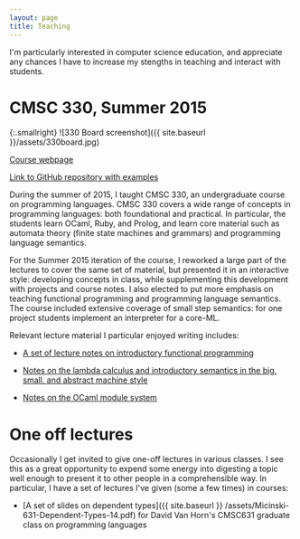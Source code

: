 ```yaml
---
layout: page
title: Teaching
---
```


I'm particularly interested in computer science education, and
appreciate any chances I have to increase my stengths in teaching and
interact with students.

# CMSC 330, Summer 2015

{:.smallright}
![330 Board screenshot]({{ site.baseurl }}/assets/330board.jpg)

[Course webpage](https://cs.umd.edu/class/summer2015/cmsc330/)

[Link to GitHub repository with examples](https://github.com/kmicinski/cmsc330examples)

During the summer of 2015, I taught CMSC 330, an undergraduate course
on programming languages.  CMSC 330 covers a wide range of concepts in
programming languages: both foundational and practical. In particular,
the students learn OCaml, Ruby, and Prolog, and learn core material
such as automata theory (finite state machines and grammars) and
programming language semantics.

For the Summer 2015 iteration of the course, I reworked a large part
of the lectures to cover the same set of material, but presented it in
an interactive style: developing concepts in class, while
supplementing this development with projects and course notes. I also
elected to put more emphasis on teaching functional programming and
programming language semantics. The course included extensive coverage
of small step semantics: for one project students implement an
interpreter for a core-ML.

Relevant lecture material I particular enjoyed writing includes:

- [A set of lecture notes on introductory functional programming](https://github.com/kmicinski/cmsc330examples/tree/master/ocaml)

- [Notes on the lambda calculus and introductory semantics in the big, small, and abstract machine style](https://github.com/kmicinski/cmsc330examples/tree/master/lambda-calculus)

- [Notes on the OCaml module system](https://github.com/kmicinski/cmsc330examples/tree/master/module-systems)

# One off lectures

Occasionally I get invited to give one-off lectures in various
classes. I see this as a great opportunity to expend some energy into
digesting a topic well enough to present it to other people in a
comprehensible way. In particular, I have a set of lectures I've given
(some a few times) in courses:

- [A set of slides on dependent types]({{ site.baseurl }} /assets/Micinski-631-Dependent-Types-14.pdf) for David Van Horn's CMSC631
  graduate class on programming languages

